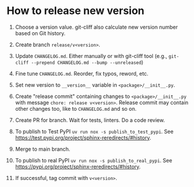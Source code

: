 # How to release new version

1. Choose a version value. git-cliff also calculate new version number based on Git history.

1. Create branch `release/v<version>`.

1. Update `CHANGELOG.md`. Either manually or with git-cliff tool (e.g., `git-cliff --prepend CHANGELOG.md --bump --unreleased`)

1. Fine tune `CHANGELOG.md`. Reorder, fix typos, reword, etc.

1. Set new version to `__version__` variable in `<package>/__init__.py`.

1. Create "release commit" containing changes to `<package>/__init__.py` with message `chore: release v<version>`. Release commit may contain other changes too, like to `CHANGELOG.md` and so on.

1. Create PR for branch. Wait for tests, linters. Do a code review.

1. To publish to Test PyPI `uv run nox -s publish_to_test_pypi`. See https://test.pypi.org/project/sphinx-reredirects/#history.

1. Merge to main branch.

1. To publish to real PyPI `uv run nox -s publish_to_real_pypi`. See https://pypi.org/project/sphinx-reredirects/#history.

1. If successful, tag commit with `v<version>`.
